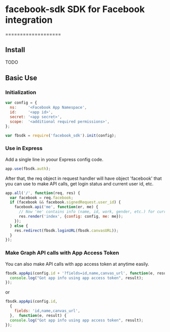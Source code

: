 # facebook-sdk SDK for Facebook integration
===================

## Install

TODO


## Basic Use

### Initialization

```javascript
var config = {
  ns:     '<Facebook App Namespace',
  id:     '<app id>',
  secret: '<app secret>',
  scope:  '<additional required permissions>',
};

var fbsdk = require('facebook_sdk').init(config);
```

### Use in Express

Add a single line in yoour Express config code.
```javascript
app.use(fbsdk.auth);
```
After that, the req object in request handler will have object 'facebook' that you can
use to make API calls, get login status and current user id, etc.

```javascript
app.all('/', function(req, res) {
  var facebook = req.facebook;
  if (facebook && facebook.signedRequest.user_id) {
    facebook.api('me', function(er, me) {
      // Now 'me' contains info (name, id, work, gender, etc.) for current user
      res.render('index', {config: config, me: me});
    });
  } else {
    res.redirect(fbsdk.loginURL(fbsdk.canvasURL));
  }
});
```

### Make Graph API calls with App Access Token
You can also make API calls with app access token at anytime easily.
```javascript
fbsdk.appApi(config.id + '?fields=id,name,canvas_url', function(e, result) {
  console.log("Got app info using app access token", result);
});

```
or

```javascript
fbsdk.appApi(config.id, 
  {
    fields: 'id,name,canvas_url',
  },  function(e, result) {
  console.log("Got app info using app access token", result);
});

```

